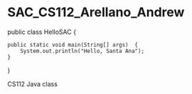 SAC_CS112_Arellano_Andrew
=========================
public class HelloSAC {

	public static void main(String[] args)  {
		System.out.println("Hello, Santa Ana");
	}
}

CS112 Java class
